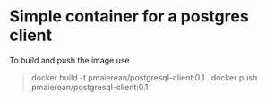 # Simple container for a postgres client

To build and push the image use

> docker build -t pmaierean/postgresql-client:0.1 .
> docker push pmaierean/postgresql-client:0.1

 